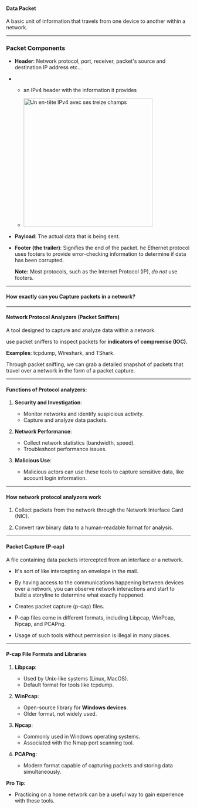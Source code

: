 #### Data Packet

 A basic unit of information that travels from one device to another within a network.

---

### Packet Components

- **Header**: Network protocol, port, receiver, packet's source and destination IP address etc...

- - an IPv4 header with the information it provides
  
  - <img title="" src="https://d3c33hcgiwev3.cloudfront.net/imageAssetProxy.v1/Mi_kryGkRiyYUOJDIwnPCw_ac942d1eec284467a5ca533cb99c4bf1_S20G003.png?expiry=1697155200000&hmac=CUJKJqhw5CHzFBGcg-rv7tFY8Dd_d0LWit7vxlDVwFg" alt="Un en-tête IPv4 avec ses treize champs" width="351" data-align="left">

- **Payload**: The actual data that is being sent.

- **Footer (the trailer)**: Signifies the end of the packet. he Ethernet protocol uses footers to provide error-checking information to determine if data has been corrupted.
  
  **Note:** Most protocols, such as the Internet Protocol (IP), *do not* use footers.

---

#### How exactly can you Capture packets in a network?

---

#### Network Protocol Analyzers (Packet Sniffers)

A tool designed to capture and analyze data within a network.

use packet sniffers to inspect packets for **indicators of compromise (IOC).**

**Examples**: tcpdump, Wireshark, and TShark.

Through packet sniffing, we can grab a detailed snapshot of packets that travel over a network in the form of a packet capture.

---

#### Functions of Protocol analyzers:

1. **Security and Investigation**:
   
   - Monitor networks and identify suspicious activity.
   - Capture and analyze data packets.

2. **Network Performance**:
   
   - Collect network statistics (bandwidth, speed).
   - Troubleshoot performance issues.

3. **Malicious Use**:
   
   - Malicious actors can use these tools to capture sensitive data, like account login information.

---

#### How network protocol analyzers work

1. Collect packets from the network through the Network Interface Card (NIC).

2. Convert raw binary data to a human-readable format for analysis.

---

#### Packet Capture (P-cap)

A file containing data packets intercepted from an interface or a network.

- It's sort of like intercepting an envelope in the mail.

- By having access to the communications happening between devices over a network, you can observe network interactions and start to build a storyline to determine what exactly happened.

- Creates packet capture (p-cap) files.

- P-cap files come in different formats, including Libpcap, WinPcap, Npcap, and PCAPng.

- Usage of such tools without permission is illegal in many places.

---

#### P-cap File Formats and Libraries

1. **Libpcap**:
   
   - Used by Unix-like systems (Linux, MacOS).
   - Default format for tools like tcpdump.

2. **WinPcap**:
   
   - Open-source library for **Windows devices**.
   - Older format, not widely used.

3. **Npcap**:
   
   - Commonly used in Windows operating systems.
   - Associated with the Nmap port scanning tool.

4. **PCAPng**:
   
   - Modern format capable of capturing packets and storing data simultaneously.

**Pro Tip:**

- Practicing on a home network can be a useful way to gain experience with these tools.
